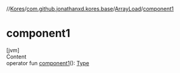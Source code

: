 //[Kores](../../index.md)/[com.github.jonathanxd.kores.base](../index.md)/[ArrayLoad](index.md)/[component1](component1.md)



# component1  
[jvm]  
Content  
operator fun [component1](component1.md)(): [Type](https://docs.oracle.com/javase/8/docs/api/java/lang/reflect/Type.html)  



